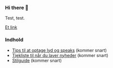### Hi there 👋

Test, test.

[Et link](Testside1.html)

### Indhold
* [Tips til at optage lyd og speaks](Testside1.html) (kommer snart)
* [Tjekliste til når du laver nyheder](Testside1.html) (kommer snart)
* [Stilguide](Testside1.html) (kommer snart)

<!--
**evildonut/evildonut** is a ✨ _special_ ✨ repository because its `README.md` (this file) appears on your GitHub profile.

Here are some ideas to get you started:

- 🔭 I’m currently working on ...
- 🌱 I’m currently learning ...
- 👯 I’m looking to collaborate on ...
- 🤔 I’m looking for help with ...
- 💬 Ask me about ...
- 📫 How to reach me: ...
- 😄 Pronouns: ...
- ⚡ Fun fact: ...
-->
